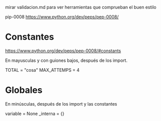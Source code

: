 mirar validacion.md para ver herramientas que comprueban el buen estilo


pip-0008
https://www.python.org/dev/peps/pep-0008/

# Constantes
https://www.python.org/dev/peps/pep-0008/#constants

En mayusculas y con guiones bajos, después de los import.

TOTAL = "cosa"
MAX_ATTEMPS = 4

# Globales
En minúsculas, después de los import y las constantes

variable = None
_interna = {}
